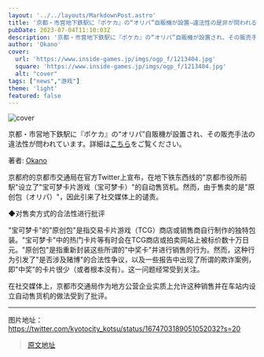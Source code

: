 ```yaml
---
layout: '../../layouts/MarkdownPost.astro'
title: '京都・市営地下鉄駅に『ポケカ』の“オリパ”自販機が設置―違法性の是非が問われる販売手法に批判'
pubDate: 2023-07-04T11:10:03Z
description: '京都・市営地下鉄駅に『ポケカ』の“オリパ”自販機が設置され、その販売手法の違法性が問われています。'
author: 'Okano'
cover:
  url: 'https://www.inside-games.jp/imgs/ogp_f/1213404.jpg'
  square: 'https://www.inside-games.jp/imgs/ogp_f/1213404.jpg'
  alt: "cover"
tags: ["news","游戏"]
theme: 'light'
featured: false
---
```


![cover](https://www.inside-games.jp/imgs/ogp_f/1213404.jpg)

京都・市営地下鉄駅に『ポケカ』の“オリパ”自販機が設置され、その販売手法の違法性が問われています。詳細は[こちら](https://www.inside-games.jp/article/2023/07/04/146994.html)をご覧ください。

著者: [Okano](/author/10272/recent/Okano)

京都府的京都市交通局在官方Twitter上宣布，在地下铁东西线的"京都市役所前駅"设立了"宝可梦卡片游戏（宝可梦卡）"的自动售货机。然而，由于售卖的是"原创包（オリパ）"，因此引来了社交媒体上的谴责。

◆对售卖方式的合法性进行批评

"宝可梦卡"的"原创包"是指交易卡片游戏（TCG）商店或销售商自行制作的独特包装。"宝可梦卡"中的热门卡片等有时会在TCG商店或拍卖网站上被标价数十万日元。"原创包"是指重新封装这些所谓的"中奖卡"并进行销售的行为。然而，这种行为引发了"是否涉及赌博"的合法性争议，以及一些报告中出现了所谓的欺诈案例，即"中奖"的卡片很少（或者根本没有）。这一问题经常受到关注。

在社交媒体上，京都市交通局作为地方公营企业实质上允许这种销售并在车站内设立自动售货机的做法受到了批评。

---

图片地址：<a href="https://twitter.com/kyotocity_kotsu/status/1674703189051052032?s=20">https://twitter.com/kyotocity_kotsu/status/1674703189051052032?s=20</a>

>[原文地址](https://www.inside-games.jp/article/2023/07/04/146994.html)  